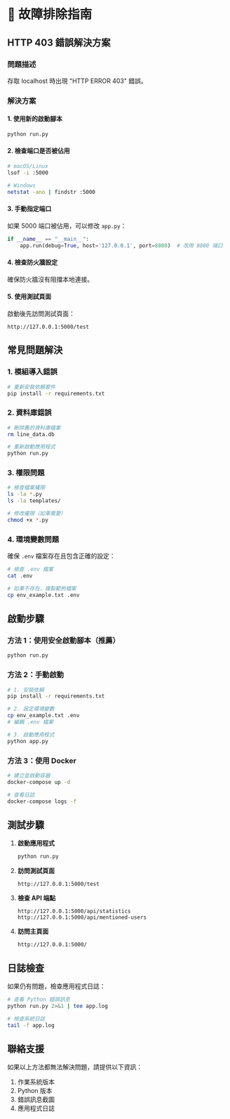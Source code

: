 # 🔧 故障排除指南

## HTTP 403 錯誤解決方案

### 問題描述
存取 localhost 時出現 "HTTP ERROR 403" 錯誤。

### 解決方案

#### 1. 使用新的啟動腳本
```bash
python run.py
```

#### 2. 檢查端口是否被佔用
```bash
# macOS/Linux
lsof -i :5000

# Windows
netstat -ano | findstr :5000
```

#### 3. 手動指定端口
如果 5000 端口被佔用，可以修改 `app.py`：
```python
if __name__ == "__main__":
    app.run(debug=True, host='127.0.0.1', port=8080)  # 改用 8080 端口
```

#### 4. 檢查防火牆設定
確保防火牆沒有阻擋本地連接。

#### 5. 使用測試頁面
啟動後先訪問測試頁面：
```
http://127.0.0.1:5000/test
```

## 常見問題解決

### 1. 模組導入錯誤
```bash
# 重新安裝依賴套件
pip install -r requirements.txt
```

### 2. 資料庫錯誤
```bash
# 刪除舊的資料庫檔案
rm line_data.db

# 重新啟動應用程式
python run.py
```

### 3. 權限問題
```bash
# 檢查檔案權限
ls -la *.py
ls -la templates/

# 修改權限（如果需要）
chmod +x *.py
```

### 4. 環境變數問題
確保 `.env` 檔案存在且包含正確的設定：
```bash
# 檢查 .env 檔案
cat .env

# 如果不存在，複製範例檔案
cp env_example.txt .env
```

## 啟動步驟

### 方法 1：使用安全啟動腳本（推薦）
```bash
python run.py
```

### 方法 2：手動啟動
```bash
# 1. 安裝依賴
pip install -r requirements.txt

# 2. 設定環境變數
cp env_example.txt .env
# 編輯 .env 檔案

# 3. 啟動應用程式
python app.py
```

### 方法 3：使用 Docker
```bash
# 建立並啟動容器
docker-compose up -d

# 查看日誌
docker-compose logs -f
```

## 測試步驟

1. **啟動應用程式**
   ```bash
   python run.py
   ```

2. **訪問測試頁面**
   ```
   http://127.0.0.1:5000/test
   ```

3. **檢查 API 端點**
   ```
   http://127.0.0.1:5000/api/statistics
   http://127.0.0.1:5000/api/mentioned-users
   ```

4. **訪問主頁面**
   ```
   http://127.0.0.1:5000/
   ```

## 日誌檢查

如果仍有問題，檢查應用程式日誌：
```bash
# 查看 Python 錯誤訊息
python run.py 2>&1 | tee app.log

# 檢查系統日誌
tail -f app.log
```

## 聯絡支援

如果以上方法都無法解決問題，請提供以下資訊：
1. 作業系統版本
2. Python 版本
3. 錯誤訊息截圖
4. 應用程式日誌 